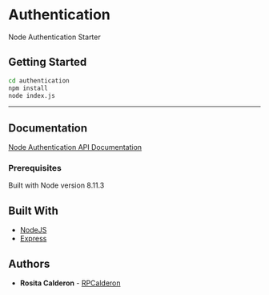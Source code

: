 # Authentication

Node Authentication Starter

## Getting Started

```sh
cd authentication
npm install
node index.js
```

---

## Documentation

[Node Authentication API Documentation](nodeauthentication.docs.apiary.io)

### Prerequisites

Built with Node version 8.11.3

## Built With

- [NodeJS](http://www.nodejs.org/)
- [Express](http://expressjs.com/)

## Authors

- **Rosita Calderon** - [RPCalderon](https://github.com/rpcalderon)
